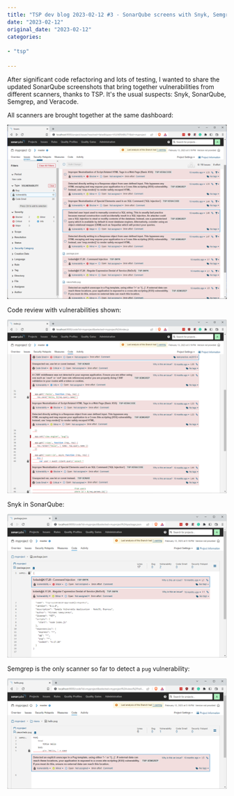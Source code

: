 ```yaml
---
title: "TSP dev blog 2023-02-12 #3 - SonarQube screens with Snyk, Semgrep, and Veracode"
date: "2023-02-12"
original_date: "2023-02-12"
categories:

- "tsp"

---
```


After significant code refactoring and lots of testing, I wanted to share the updated SonarQube screenshots that bring
together vulnerabilities from different scanners, thanks to TSP. It's the usual suspects: Snyk, SonarQube, Semgrep, and
Veracode.

All scanners are brought together at the same dashboard:

[![screenshot](images/tsp13.png)](images/tsp13.png)

Code review with vulnerabilities shown:

[![screenshot](images/tsp14.png)](images/tsp14.png)

Snyk in SonarQube:

[![screenshot](images/tsp15.png)](images/tsp15.png)

Semgrep is the only scanner so far to detect a `pug` vulnerability:

[![screenshot](images/tsp16.png)](images/tsp16.png)
